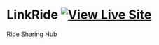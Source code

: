 # LinkRide [![View Live Site](https://img.shields.io/badge/🚗%20View%20Live%20Site-green?style=for-the-badge)](https://kartikchoundiye.github.io/linkride/)
Ride Sharing Hub
